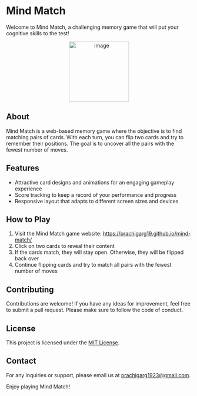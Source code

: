 
<body>
  <h1>Mind Match</h1>

  <p>Welcome to Mind Match, a challenging memory game that will put your cognitive skills to the test!</p>

  <p align="center">
    
<img width="163" alt="image" src="https://github.com/prachigarg19/mind-match/assets/72646230/172ecfd6-97cd-4509-893a-ff9e9be41d00">
</p>

  <h2>About</h2>
  <p>Mind Match is a web-based memory game where the objective is to find matching pairs of cards. With each turn, you can flip two cards and try to remember their positions. The goal is to uncover all the pairs with the fewest number of moves.</p>

  <h2>Features</h2>
  <ul>
    <li>Attractive card designs and animations for an engaging gameplay experience</li>
    <li>Score tracking to keep a record of your performance and progress</li>
    <li>Responsive layout that adapts to different screen sizes and devices</li>
  </ul>

  <h2>How to Play</h2>
  <ol>
    <li>Visit the Mind Match game website: <a href="https://prachigarg19.github.io/mind-match/">https://prachigarg19.github.io/mind-match/</a></li>
    <li>Click on two cards to reveal their content</li>
    <li>If the cards match, they will stay open. Otherwise, they will be flipped back over</li>
    <li>Continue flipping cards and try to match all pairs with the fewest number of moves</li>
  </ol>

  <h2>Contributing</h2>
  <p>Contributions are welcome! If you have any ideas for improvement, feel free to submit a pull request. Please make sure to follow the code of conduct.</p>

  <h2>License</h2>
  <p>This project is licensed under the <a href="LICENSE">MIT License</a>.</p>

  <h2>Contact</h2>
  <p>For any inquiries or support, please email us at <a href="mailto:prachigarg1923@gmail.com">prachigarg1923@gmail.com</a>.</p>

  <p>Enjoy playing Mind Match!</p>
</body>
</html>
